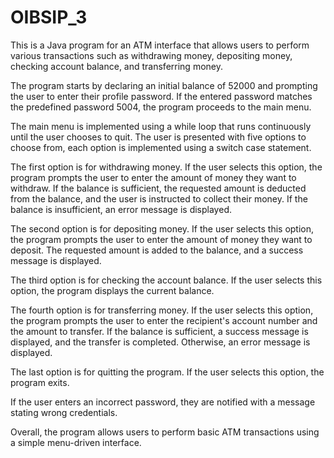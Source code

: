 # OIBSIP_3
This is a Java program for an ATM interface that allows users to perform various transactions such as withdrawing money, depositing money, checking account balance, and transferring money.

The program starts by declaring an initial balance of 52000 and prompting the user to enter their profile password. If the entered password matches the predefined password 5004, the program proceeds to the main menu.

The main menu is implemented using a while loop that runs continuously until the user chooses to quit. The user is presented with five options to choose from, each option is implemented using a switch case statement.

The first option is for withdrawing money. If the user selects this option, the program prompts the user to enter the amount of money they want to withdraw. If the balance is sufficient, the requested amount is deducted from the balance, and the user is instructed to collect their money. If the balance is insufficient, an error message is displayed.

The second option is for depositing money. If the user selects this option, the program prompts the user to enter the amount of money they want to deposit. The requested amount is added to the balance, and a success message is displayed.

The third option is for checking the account balance. If the user selects this option, the program displays the current balance.

The fourth option is for transferring money. If the user selects this option, the program prompts the user to enter the recipient's account number and the amount to transfer. If the balance is sufficient, a success message is displayed, and the transfer is completed. Otherwise, an error message is displayed.

The last option is for quitting the program. If the user selects this option, the program exits.

If the user enters an incorrect password, they are notified with a message stating wrong credentials.

Overall, the program allows users to perform basic ATM transactions using a simple menu-driven interface.
